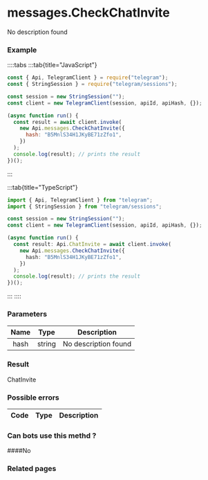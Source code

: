 # messages.CheckChatInvite

No description found

### [](#example)Example

::::tabs
:::tab{title="JavaScript"}

```js
const { Api, TelegramClient } = require("telegram");
const { StringSession } = require("telegram/sessions");

const session = new StringSession("");
const client = new TelegramClient(session, apiId, apiHash, {});

(async function run() {
  const result = await client.invoke(
    new Api.messages.CheckChatInvite({
      hash: "B5MnlS34H1JKyBE71zZfo1",
    })
  );
  console.log(result); // prints the result
})();
```

:::

:::tab{title="TypeScript"}

```ts
import { Api, TelegramClient } from "telegram";
import { StringSession } from "telegram/sessions";

const session = new StringSession("");
const client = new TelegramClient(session, apiId, apiHash, {});

(async function run() {
  const result: Api.ChatInvite = await client.invoke(
    new Api.messages.CheckChatInvite({
      hash: "B5MnlS34H1JKyBE71zZfo1",
    })
  );
  console.log(result); // prints the result
})();
```

:::
::::

### [](#parameters)Parameters

| Name | Type   | Description          |
| :--: | ------ | -------------------- |
| hash | string | No description found |

### [](#result)Result

ChatInvite

### [](#possible-errors)Possible errors

| Code | Type | Description |
| :--: | ---- | ----------- |

### [](#can-bots-use-this-method)Can bots use this methd ?

####No

### [](#related-pages)Related pages
